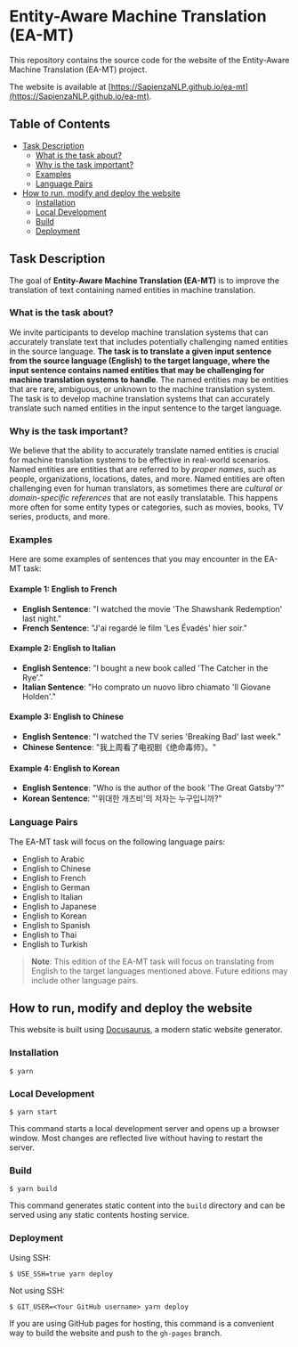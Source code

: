 # Entity-Aware Machine Translation (EA-MT)

This repository contains the source code for the website of the Entity-Aware Machine Translation (EA-MT) project.

The website is available at [https://SapienzaNLP.github.io/ea-mt](https://SapienzaNLP.github.io/ea-mt).

## Table of Contents

- [Task Description](#task-description)
    - [What is the task about?](#what-is-the-task-about)
    - [Why is the task important?](#why-is-the-task-important)
    - [Examples](#examples)
    - [Language Pairs](#language-pairs)
- [How to run, modify and deploy the website](#how-to-run-modify-and-deploy-the-website)
  - [Installation](#installation)
  - [Local Development](#local-development)
  - [Build](#build)
  - [Deployment](#deployment)

## Task Description

The goal of **Entity-Aware Machine Translation (EA-MT)** is to improve the translation of text containing named entities in machine translation.

### What is the task about?
We invite participants to develop machine translation systems that can accurately translate text that includes potentially challenging named entities in the source language. **The task is to translate a given input sentence from the source language (English) to the target language, where the input sentence contains named entities that may be challenging for machine translation systems to handle**. The named entities may be entities that are rare, ambiguous, or unknown to the machine translation system. The task is to develop machine translation systems that can accurately translate such named entities in the input sentence to the target language.

### Why is the task important?
We believe that the ability to accurately translate named entities is crucial for machine translation systems to be effective in real-world scenarios. Named entities are entities that are referred to by *proper names*, such as people, organizations, locations, dates, and more. Named entities are often challenging even for human translators, as sometimes there are *cultural or domain-specific references* that are not easily translatable. This happens more often for some entity types or categories, such as movies, books, TV series, products, and more.

### Examples
Here are some examples of sentences that you may encounter in the EA-MT task:

#### Example 1: English to French
* **English Sentence**: "I watched the movie 'The Shawshank Redemption' last night."
* **French Sentence**: "J'ai regardé le film 'Les Évadés' hier soir."

#### Example 2: English to Italian
* **English Sentence**: "I bought a new book called 'The Catcher in the Rye'."
* **Italian Sentence**: "Ho comprato un nuovo libro chiamato 'Il Giovane Holden'."

#### Example 3: English to Chinese
* **English Sentence**: "I watched the TV series 'Breaking Bad' last week."
* **Chinese Sentence**: "我上周看了电视剧《绝命毒师》。"

#### Example 4: English to Korean
* **English Sentence**: "Who is the author of the book 'The Great Gatsby'?"
* **Korean Sentence**: "'위대한 개츠비'의 저자는 누구입니까?"

### Language Pairs
The EA-MT task will focus on the following language pairs:
* English to Arabic
* English to Chinese
* English to French
* English to German
* English to Italian
* English to Japanese
* English to Korean
* English to Spanish
* English to Thai
* English to Turkish

> **Note**: This edition of the EA-MT task will focus on translating from English to the target languages mentioned above. Future editions may include other language pairs.


## How to run, modify and deploy the website

This website is built using [Docusaurus](https://docusaurus.io/), a modern static website generator.

### Installation

```
$ yarn
```

### Local Development

```
$ yarn start
```

This command starts a local development server and opens up a browser window. Most changes are reflected live without having to restart the server.

### Build

```
$ yarn build
```

This command generates static content into the `build` directory and can be served using any static contents hosting service.

### Deployment

Using SSH:

```
$ USE_SSH=true yarn deploy
```

Not using SSH:

```
$ GIT_USER=<Your GitHub username> yarn deploy
```

If you are using GitHub pages for hosting, this command is a convenient way to build the website and push to the `gh-pages` branch.
